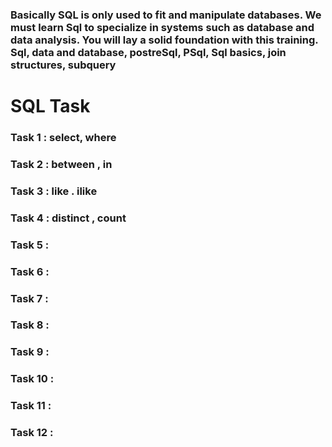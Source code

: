 ### Basically SQL is only used to fit and manipulate databases. We must learn Sql to specialize in systems such as database and data analysis. You will lay a solid foundation with this training. Sql, data and database, postreSql, PSql, Sql basics, join structures, subquery


# SQL Task
### Task 1 : select, where
### Task 2 : between , in
### Task 3 : like . ilike
### Task 4 : distinct , count
### Task 5 :
### Task 6 :
### Task 7 :
### Task 8 :
### Task 9 :
### Task 10 :
### Task 11 :
### Task 12 :

